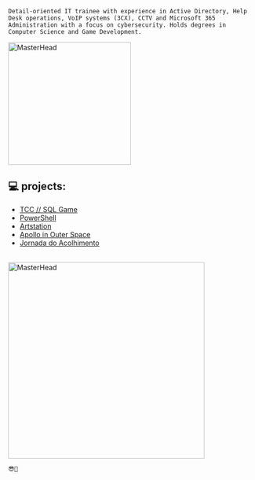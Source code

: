 ``` Detail-oriented IT trainee with experience in Active Directory, Help Desk operations, VoIP systems (3CX), CCTV and Microsoft 365 Administration with a focus on cybersecurity. Holds degrees in Computer Science and Game Development. ```

<a href="https://github.com/mateusdn">
  <img src="https://cdnb.artstation.com/p/assets/images/images/057/918/041/large/mateus-m-1.jpg?1673102532" alt="MasterHead" width="250">
</a>
<br>

## 💻 projects:
* <a href="https://github.com/mateusdn"> TCC // SQL Game </a>
* <a href="https://github.com/mateusdn"> PowerShell </a>
* <a href="https://github.com/mateusdn"> Artstation </a>
* <a href="https://github.com/mateusdn"> Apollo in Outer Space </a>
* <a href="https://github.com/mateusdn"> Jornada do Acolhimento </a>

<br>
<a href="https://www.artstation.com/matd2d">
  <img src="https://cdnb.artstation.com/p/assets/images/images/056/226/281/original/mateus-m-cc.gif?1668735319" alt="MasterHead" width="400">
</a>


`😎🤙`

